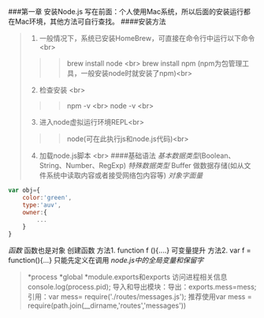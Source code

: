 ###第一章 安装Node.js 
    写在前面：个人使用Mac系统，所以后面的安装运行都在Mac环境，其他方法可自行查找。
####安装方法
>1. 一般情况下，系统已安装HomeBrew，可直接在命令行中运行以下命令\<br>
>>>brew install node \<br>
>>>brew install npm  (npm为包管理工具，一般安装node时就安装了npm)\<br>
>2. 检查安装 \<br>
>>>npm -v   \<br>
>>>node -v  \<br>
>3. 进入node虚拟运行环境REPL\<br>
>>>node(可在此执行js和node.js代码)\<br>
>4. 加载node.js脚本 \<br>
####基础语法
*基本数据类型*(Boolean、String、Number、RegExp)
*特殊数据类型*
    Buffer 做数据存储(如从文件系统中读取内容或者接受网络包内容等)
*对象字面量*
```js
var obj={
    color:'green',
    type:'auv',
    owner:{
        ...
    }
}
```
*函数* 函数也是对象
    创建函数
    方法1. function f (){....}    可变量提升
    方法2. var f = function(){...}   只能先定义在调用
*node.js中的全局变量和保留字*
>*process
>*global
>*module.exports和exports
    访问进程相关信息 console.log(process.pid);
    导入和导出模块：导出：exports.mess=mess;
                 引用：var mess= require('./routes/messages.js');
                 推荐使用var mess = require(path.join(__dirname,'routes','messages'))    




